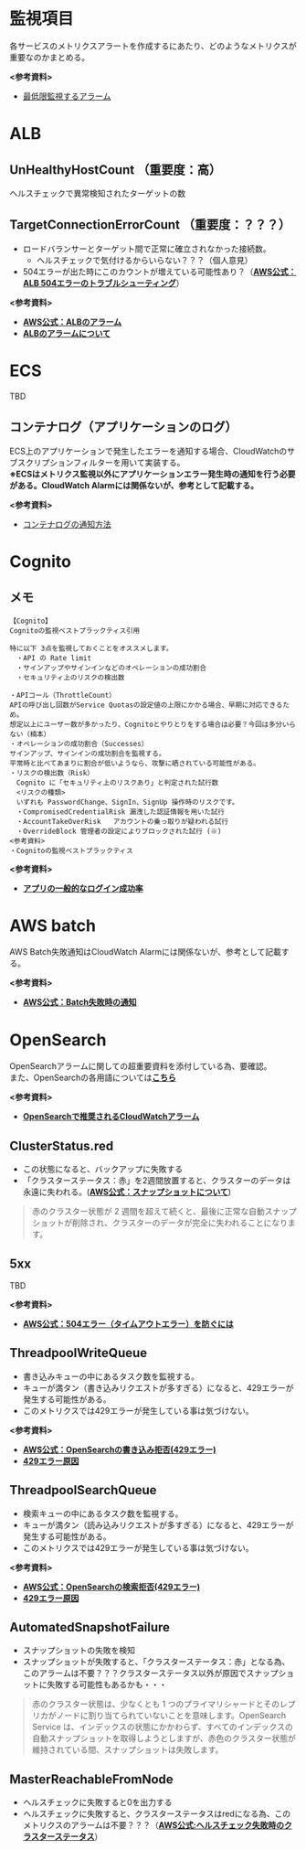 # 監視項目
各サービスのメトリクスアラートを作成するにあたり、どのようなメトリクスが重要なのかまとめる。  

**<参考資料>**  
- [最低限監視するアラーム](https://mazyu36.hatenablog.com/entry/2023/02/24/184347#%E3%83%A1%E3%83%88%E3%83%AA%E3%82%AF%E3%82%B9%E7%9B%A3%E8%A6%96)

# ALB
## UnHealthyHostCount （重要度：高）
ヘルスチェックで異常検知されたターゲットの数

## TargetConnectionErrorCount （重要度：？？？）
- ロードバランサーとターゲット間で正常に確立されなかった接続数。
  - ヘルスチェックで気付けるからいらない？？？（個人意見）
- 504エラーが出た時にこのカウントが増えている可能性あり？（[**AWS公式：ALB 504エラーのトラブルシューティング**](https://repost.aws/ja/knowledge-center/504-error-alb)）

**<参考資料>**  
- [**AWS公式：ALBのアラーム**](https://docs.aws.amazon.com/ja_jp/elasticloadbalancing/latest/application/load-balancer-cloudwatch-metrics.html)
- [**ALBのアラームについて**](https://www.datadoghq.com/ja/blog/aws-monitoring/)

# ECS
TBD

## コンテナログ（アプリケーションのログ）
ECS上のアプリケーションで発生したエラーを通知する場合、CloudWatchのサブスクリプションフィルターを用いて実装する。  
**※ECSはメトリクス監視以外にアプリケーションエラー発生時の通知を行う必要がある。CloudWatch Alarmには関係ないが、参考として記載する。**

**<参考資料>**  
- [コンテナログの通知方法](https://awstut.com/2022/07/31/subscription-filter-to-extract-errors-in-fargate-container-logs-and-notify-by-email/)

# Cognito

## メモ
```
【Cognito】
Cognitoの監視ベストプラックティス引用

特に以下 3点を監視しておくことをオススメします。
　・API の Rate limit
　・サインアップやサインインなどのオペレーションの成功割合
　・セキュリティ上のリスクの検出数

・APIコール（ThrottleCount）
APIの呼び出し回数がService Quotasの設定値の上限にかかる場合、早期に対応できるため。
想定以上にユーザー数が多かったり、Cognitoとやりとりをする場合は必要？今回は多分いらない（楠本）
・オペレーションの成功割合（Successes）
サインアップ、サインインの成功割合を監視する。
平常時と比べてあまりに割合が低いようなら、攻撃に晒されている可能性がある。
・リスクの検出数（Risk）
　Cognito に「セキュリティ上のリスクあり」と判定された試行数
　<リスクの種類>
　いずれも PasswordChange、SignIn、SignUp 操作時のリスクです。
　・CompromisedCredentialRisk	漏洩した認証情報を用いた試行
　・AccountTakeOverRisk	アカウントの乗っ取りが疑われる試行
　・OverrideBlock	管理者の設定によりブロックされた試行 (※)
<参考資料>
・Cognitoの監視ベストプラックティス
```

**<参考資料>**  
- [**アプリの一般的なログイン成功率**](https://mnb.macnica.co.jp/2020/10/post-20.html)

# AWS batch
AWS Batch失敗通知はCloudWatch Alarmには関係ないが、参考として記載する。

**<参考資料>**  
- [**AWS公式：Batch失敗時の通知**](https://docs.aws.amazon.com/ja_jp/batch/latest/userguide/batch_sns_tutorial.html)


# OpenSearch
OpenSearchアラームに関しての超重要資料を添付している為、要確認。  
また、OpenSearchの各用語については[**こちら**](https://github.com/adgjmptwgw/aws-practice/blob/main/src/basics/open-search/note/%E3%83%89%E3%83%A1%E3%82%A4%E3%83%B3%E4%BD%9C%E6%88%90.md)

**<参考資料>**  
- [**OpenSearchで推奨されるCloudWatchアラーム**](https://docs.aws.amazon.com/ja_jp/opensearch-service/latest/developerguide/cloudwatch-alarms.html)

## ClusterStatus.red
- この状態になると、バックアップに失敗する
- 「クラスターステータス：赤」を2週間放置すると、クラスターのデータは永遠に失われる。([**AWS公式：スナップショットについて**](https://docs.aws.amazon.com/ja_jp/opensearch-service/latest/developerguide/managedomains-snapshots.html))


> 赤のクラスター状態が 2 週間を超えて続くと、最後に正常な自動スナップショットが削除され、クラスターのデータが完全に失われることになります。

## 5xx
TBD

**<参考資料>**  
- [**AWS公式：504エラー（タイムアウトエラー）を防ぐには**](https://repost.aws/ja/knowledge-center/opensearch-http-504-gateway-timeout)

## ThreadpoolWriteQueue 
- 書き込みキューの中にあるタスク数を監視する。
- キューが満タン（書き込みリクエストが多すぎる）になると、429エラーが発生する可能性がある。
- このメトリクスでは429エラーが発生している事は気づけない。

**<参考資料>**  
- [**AWS公式：OpenSearchの書き込み拒否(429エラー)**](https://repost.aws/ja/knowledge-center/opensearch-resolve-429-error)
- [**429エラー原因**](https://zenn.dev/tkykenmt/articles/a789d533b96206)

## ThreadpoolSearchQueue  
- 検索キューの中にあるタスク数を監視する。
- キューが満タン（読み込みリクエストが多すぎる）になると、429エラーが発生する可能性がある。
- このメトリクスでは429エラーが発生している事は気づけない。

**<参考資料>**  
- [**AWS公式：OpenSearchの検索拒否(429エラー)**](https://repost.aws/ja/knowledge-center/opensearch-resolve-429-error)
- [**429エラー原因**](https://zenn.dev/tkykenmt/articles/a789d533b96206)


## AutomatedSnapshotFailure 
- スナップショットの失敗を検知
- スナップショットが失敗すると、「クラスターステータス：赤」となる為、このアラームは不要？？？クラスターステータス以外が原因でスナップショットに失敗する可能性もあるかも・・・
> 赤のクラスター状態は、少なくとも 1 つのプライマリシャードとそのレプリカがノードに割り当てられていないことを意味します。OpenSearch Service は、インデックスの状態にかかわらず、すべてのインデックスの自動スナップショットを取得しようとしますが、赤色のクラスター状態が維持されている間、スナップショットは失敗します。

## MasterReachableFromNode
- ヘルスチェックに失敗すると0を出力する
- ヘルスチェックに失敗すると、クラスターステータスはredになる為、このメトリクスのアラームは不要？？？（[**AWS公式:ヘルスチェック失敗時のクラスターステータス**](https://repost.aws/ja/knowledge-center/opensearch-dashboards-red-status)）

